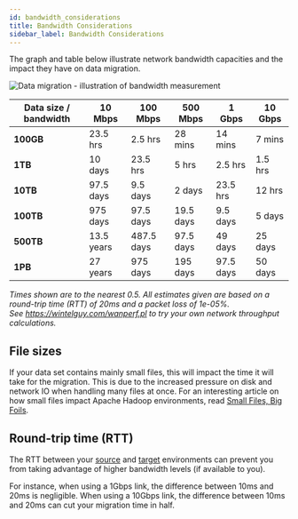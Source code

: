 ```yaml
---
id: bandwidth_considerations
title: Bandwidth Considerations
sidebar_label: Bandwidth Considerations
---
```


The graph and table below illustrate network bandwidth capacities and the impact they have on data migration.

![Data migration - illustration of bandwidth measurement](/img/network_bandwidth.jpg)

|Data size / bandwidth|10 Mbps|100 Mbps|500 Mbps|1 Gbps|10 Gbps|
|---|---|---|---|---|---|
|**100GB**|23.5 hrs|2.5 hrs|28 mins|14 mins|7 mins|
|**1TB**|10 days|23.5 hrs|5 hrs|2.5 hrs|1.5 hrs|
|**10TB**|97.5 days|9.5 days|2 days|23.5 hrs|12 hrs|
|**100TB**|975 days|97.5 days|19.5 days|9.5 days|5 days|
|**500TB**|13.5 years|487.5 days|97.5 days|49 days|25 days|
|**1PB**|27 years|975 days|195 days|97.5 days|50 days|

_Times shown are to the nearest 0.5. All estimates given are based on a round-trip time (RTT) of 20ms and a packet loss of 1e-05%._  
_See https://wintelguy.com/wanperf.pl to try your own network throughput calculations._

## File sizes

If your data set contains mainly small files, this will impact the time it will take for the migration. This is due to the increased pressure on disk and network IO when handling many files at once. For an interesting article on how small files impact Apache Hadoop environments, read [Small Files, Big Foils](https://blog.cloudera.com/small-files-big-foils-addressing-the-associated-metadata-and-application-challenges/).

## Round-trip time (RTT)

The RTT between your [source](../../help/glossary/s.md#source) and [target](../../help/glossary/t.md#target) environments can prevent you from taking advantage of higher bandwidth levels (if available to you).

For instance, when using a 1Gbps link, the difference between 10ms and 20ms is negligible. When using a 10Gbps link, the difference between 10ms and 20ms can cut your migration time in half.

